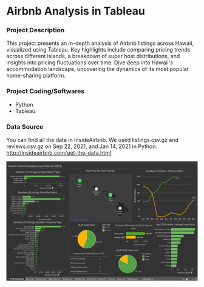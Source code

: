 # Airbnb Analysis in Tableau


### Project Description
This project presents an in-depth analysis of Airbnb listings across Hawaii, visualized using Tableau. Key highlights include comparing pricing trends across different islands, a breakdown of super host distributions, and insights into pricing fluctuations over time. Dive deep into Hawaii's accommodation landscape, uncovering the dynamics of its most popular home-sharing platform.

### Project Coding/Softwares

* Python
* Tableau

### Data Source
You can find all the data in InsideAirbnb.
We used listings.csv.gz and reviews.csv.gz on Sep 22, 2021, and Jan 14, 2021 in Python.
http://insideairbnb.com/get-the-data.html

![Hawaii Analysis Tableau](Analysis.png)

